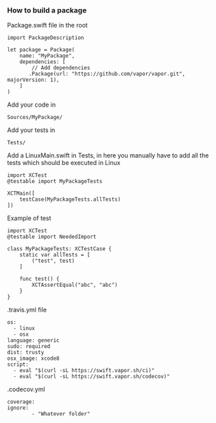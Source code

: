 ### How to build a package

Package.swift file in the root
```
import PackageDescription

let package = Package(
    name: "MyPackage",
    dependencies: [
        // Add dependencies
       .Package(url: "https://github.com/vapor/vapor.git", majorVersion: 1),                      
    ]
)
```

Add your code in 

`Sources/MyPackage/`

Add your tests in

`Tests/`

Add a LinuxMain.swift in Tests, in here you manually have to add all the tests which should be executed in Linux
```
import XCTest
@testable import MyPackageTests

XCTMain([
    testCase(MyPackageTests.allTests)
])

```

Example of test

```
import XCTest
@testable import NeededImport

class MyPackageTests: XCTestCase {
    static var allTests = [
        ("test", test)
    ]
    
    func test() {
        XCTAssertEqual("abc", "abc")
    }
}

```

.travis.yml file
```
os:
  - linux
  - osx
language: generic
sudo: required
dist: trusty
osx_image: xcode8
script:
  - eval "$(curl -sL https://swift.vapor.sh/ci)"
  - eval "$(curl -sL https://swift.vapor.sh/codecov)"
```

.codecov.yml
```
coverage:
ignore:
        - "Whatever folder"

```

